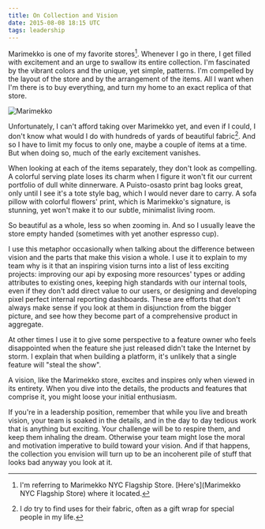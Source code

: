 ```yaml
---
title: On Collection and Vision
date: 2015-08-08 18:15 UTC
tags: leadership
---
```


Marimekko is one of my favorite stores[^store]. Whenever I go in there, I get filled with excitement and an urge to swallow its entire collection. I'm fascinated by the vibrant colors and the unique, yet simple, patterns. I'm compelled by the layout of the store and by the arrangement of the items. All I want when I'm there is to buy everything, and turn my home to an exact replica of that store. 

![Marimekko](https://dl.dropboxusercontent.com/u/6886419/prodissues/images/IMG_5090.jpg "Marimekko on 5th Ave. NYC")

Unfortunately, I can't afford taking over Marimekko yet, and even if I could, I don't know what would I do with hundreds of yards of beautiful fabric[^fabric]. And so I have to limit my focus to only one, maybe a couple of items at a time. But when doing so, much of the early excitement vanishes.

When looking at each of the items separately, they don't look as compelling. A colorful serving plate loses its charm when I figure it won't fit our current portfolio of dull white dinnerware. A Puisto-osasto print bag looks great, only until I see it's a tote style bag, which I would never dare to carry. A sofa pillow with colorful flowers' print, which is Marimekko's signature, is stunning, yet won't make it to our subtle, minimalist living room. 

So beautiful as a whole, less so when zooming in. And so I usually leave the store empty handed (sometimes with yet another espresso cup). 

I use this metaphor occasionally when talking about the difference between vision and the  parts that make this vision a whole. I use it to explain to my team why is it that an inspiring vision turns into a list of less exciting projects: improving our api by exposing more resources' types or adding attributes to existing ones, keeping high standards with our internal tools, even if they don't add direct value to our users, or designing and developing pixel perfect internal reporting dashboards. These are efforts that don't always make sense if you look at them in disjunction from the bigger picture, and see how they become part of a comprehensive product in aggregate.

At other times I use it to give some perspective to a feature owner who feels disappointed when the feature she just released didn't take the Internet by storm. I explain that when building a platform, it's unlikely that a single feature will "steal the show".

A vision, like the Marimekko store, excites and inspires only when viewed in its entirety. When you dive into the details,  the products and features that comprise it, you might loose your initial enthusiasm. 

If you're in a leadership position, remember that while you live and breath vision, your team is soaked in the details, and in the day to day tedious work that is anything but exciting. Your challenge will be to respire them, and keep them inhaling the dream. Otherwise your team might lose the moral and motivation imperative to build toward your vision. And if that happens, the collection you envision will turn up to be an incoherent pile of stuff that looks bad anyway you look at it.


[^fabric]: I *do* try to find uses for their fabric, often as a gift wrap for special people in my life.

[^store]: I'm referring to Marimekko NYC Flagship Store. [Here's](Marimekko NYC Flagship Store) where it located.
